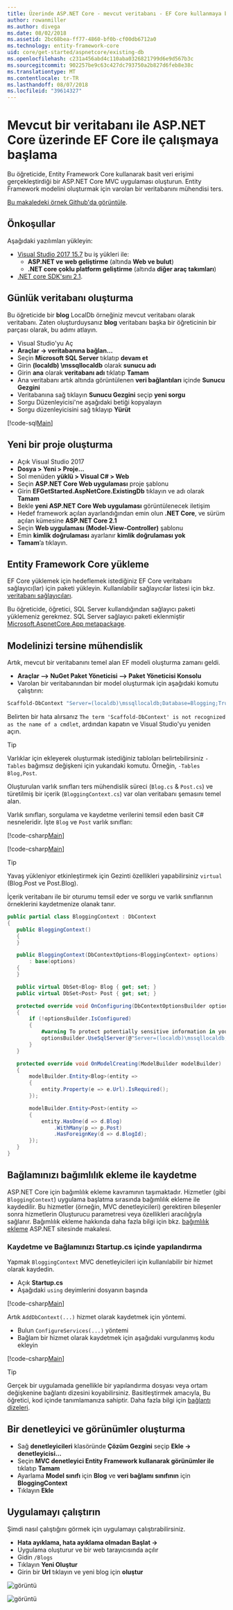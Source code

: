 ```yaml
---
title: Üzerinde ASP.NET Core - mevcut veritabanı - EF Core kullanmaya başlama
author: rowanmiller
ms.author: divega
ms.date: 08/02/2018
ms.assetid: 2bc68bea-ff77-4860-bf0b-cf00db6712a0
ms.technology: entity-framework-core
uid: core/get-started/aspnetcore/existing-db
ms.openlocfilehash: c231a456abd4c110aba0326821799d6e9d567b3c
ms.sourcegitcommit: 902257be9c63c427dc793750a2b827d6feb8e38c
ms.translationtype: MT
ms.contentlocale: tr-TR
ms.lasthandoff: 08/07/2018
ms.locfileid: "39614327"
---
```

# <a name="getting-started-with-ef-core-on-aspnet-core-with-an-existing-database"></a>Mevcut bir veritabanı ile ASP.NET Core üzerinde EF Core ile çalışmaya başlama

Bu öğreticide, Entity Framework Core kullanarak basit veri erişimi gerçekleştirdiği bir ASP.NET Core MVC uygulaması oluşturun. Entity Framework modelini oluşturmak için varolan bir veritabanını mühendisi ters.

[Bu makaledeki örnek Github'da görüntüle](https://github.com/aspnet/EntityFramework.Docs/tree/master/samples/core/GetStarted/AspNetCore/EFGetStarted.AspNetCore.ExistingDb).

## <a name="prerequisites"></a>Önkoşullar

Aşağıdaki yazılımları yükleyin:

* [Visual Studio 2017 15.7](https://www.visualstudio.com/downloads/) bu iş yükleri ile:
  * **ASP.NET ve web geliştirme** (altında **Web ve bulut**)
  * **.NET core çoklu platform geliştirme** (altında **diğer araç takımları**)
* [.NET core SDK'sını 2.1](https://www.microsoft.com/net/download/core).

## <a name="create-blogging-database"></a>Günlük veritabanı oluşturma

Bu öğreticide bir **blog** LocalDb örneğiniz mevcut veritabanı olarak veritabanı. Zaten oluşturduysanız **blog** veritabanı başka bir öğreticinin bir parçası olarak, bu adımı atlayın.

* Visual Studio'yu Aç
* **Araçlar -> veritabanına bağlan...**
* Seçin **Microsoft SQL Server** tıklatıp **devam et**
* Girin **(localdb) \mssqllocaldb** olarak **sunucu adı**
* Girin **ana** olarak **veritabanı adı** tıklatıp **Tamam**
* Ana veritabanı artık altında görüntülenen **veri bağlantıları** içinde **Sunucu Gezgini**
* Veritabanına sağ tıklayın **Sunucu Gezgini** seçip **yeni sorgu**
* Sorgu Düzenleyicisi'ne aşağıdaki betiği kopyalayın
* Sorgu düzenleyicisini sağ tıklayıp **Yürüt**

[!code-sql[Main](../_shared/create-blogging-database-script.sql)]

## <a name="create-a-new-project"></a>Yeni bir proje oluşturma

* Açık Visual Studio 2017
* **Dosya > Yeni > Proje...**
* Sol menüden **yüklü > Visual C# > Web**
* Seçin **ASP.NET Core Web uygulaması** proje şablonu
* Girin **EFGetStarted.AspNetCore.ExistingDb** tıklayın ve adı olarak **Tamam**
* Bekle **yeni ASP.NET Core Web uygulaması** görüntülenecek iletişim
* Hedef framework açılan ayarlandığından emin olun **.NET Core**, ve sürüm açılan kümesine **ASP.NET Core 2.1**
* Seçin **Web uygulaması (Model-View-Controller)** şablonu
* Emin **kimlik doğrulaması** ayarlanır **kimlik doğrulaması yok**
* **Tamam**’a tıklayın.

## <a name="install-entity-framework-core"></a>Entity Framework Core yükleme

EF Core yüklemek için hedeflemek istediğiniz EF Core veritabanı sağlayıcı(lar) için paketi yükleyin. Kullanılabilir sağlayıcılar listesi için bkz. [veritabanı sağlayıcıları](../../providers/index.md). 

Bu öğreticide, öğretici, SQL Server kullandığından sağlayıcı paketi yüklemeniz gerekmez. SQL Server sağlayıcı paketi eklenmiştir [Microsoft.AspnetCore.App metapackage](https://docs.microsoft.com/en-us/aspnet/core/fundamentals/metapackage-app?view=aspnetcore-2.1).

## <a name="reverse-engineer-your-model"></a>Modelinizi tersine mühendislik

Artık, mevcut bir veritabanını temel alan EF modeli oluşturma zamanı geldi.

* **Araçlar –> NuGet Paket Yöneticisi –> Paket Yöneticisi Konsolu**
* Varolan bir veritabanından bir model oluşturmak için aşağıdaki komutu çalıştırın:

``` powershell
Scaffold-DbContext "Server=(localdb)\mssqllocaldb;Database=Blogging;Trusted_Connection=True;" Microsoft.EntityFrameworkCore.SqlServer -OutputDir Models
```

Belirten bir hata alırsanız `The term 'Scaffold-DbContext' is not recognized as the name of a cmdlet`, ardından kapatın ve Visual Studio'yu yeniden açın.

> [!TIP]  
> Varlıklar için ekleyerek oluşturmak istediğiniz tabloları belirtebilirsiniz `-Tables` bağımsız değişkeni için yukarıdaki komutu. Örneğin, `-Tables Blog,Post`.

Oluşturulan varlık sınıfları ters mühendislik süreci (`Blog.cs` & `Post.cs`) ve türetilmiş bir içerik (`BloggingContext.cs`) var olan veritabanı şemasını temel alan.

 Varlık sınıfları, sorgulama ve kaydetme verilerini temsil eden basit C# nesneleridir. İşte `Blog` ve `Post` varlık sınıfları:

 [!code-csharp[Main](../../../../samples/core/GetStarted/AspNetCore/EFGetStarted.AspNetCore.ExistingDb/Models/Blog.cs)]

[!code-csharp[Main](../../../../samples/core/GetStarted/AspNetCore/EFGetStarted.AspNetCore.ExistingDb/Models/Post.cs)]

> [!TIP]  
> Yavaş yükleniyor etkinleştirmek için Gezinti özellikleri yapabilirsiniz `virtual` (Blog.Post ve Post.Blog).

 İçerik veritabanı ile bir oturumu temsil eder ve sorgu ve varlık sınıflarının örneklerini kaydetmenize olanak tanır.

<!-- Static code listing, rather than a linked file, because the tutorial modifies the context file heavily -->
 ``` csharp
public partial class BloggingContext : DbContext
{
    public BloggingContext()
    {
    }

    public BloggingContext(DbContextOptions<BloggingContext> options)
        : base(options)
    {
    }

    public virtual DbSet<Blog> Blog { get; set; }
    public virtual DbSet<Post> Post { get; set; }

    protected override void OnConfiguring(DbContextOptionsBuilder optionsBuilder)
    {
        if (!optionsBuilder.IsConfigured)
        {
            #warning To protect potentially sensitive information in your connection string, you should move it out of source code. See http://go.microsoft.com/fwlink/?LinkId=723263 for guidance on storing connection strings.
            optionsBuilder.UseSqlServer(@"Server=(localdb)\mssqllocaldb;Database=Blogging;Trusted_Connection=True;");
        }
    }

    protected override void OnModelCreating(ModelBuilder modelBuilder)
    {
        modelBuilder.Entity<Blog>(entity =>
        {
            entity.Property(e => e.Url).IsRequired();
        });

        modelBuilder.Entity<Post>(entity =>
        {
            entity.HasOne(d => d.Blog)
                .WithMany(p => p.Post)
                .HasForeignKey(d => d.BlogId);
        });
    }
}
```

## <a name="register-your-context-with-dependency-injection"></a>Bağlamınızı bağımlılık ekleme ile kaydetme

ASP.NET Core için bağımlılık ekleme kavramının taşımaktadır. Hizmetler (gibi `BloggingContext`) uygulama başlatma sırasında bağımlılık ekleme ile kaydedilir. Bu hizmetler (örneğin, MVC denetleyicileri) gerektiren bileşenler sonra hizmetlerin Oluşturucu parametresi veya özellikleri aracılığıyla sağlanır. Bağımlılık ekleme hakkında daha fazla bilgi için bkz. [bağımlılık ekleme](http://docs.asp.net/en/latest/fundamentals/dependency-injection.html) ASP.NET sitesinde makalesi.

### <a name="register-and-configure-your-context-in-startupcs"></a>Kaydetme ve Bağlamınızı Startup.cs içinde yapılandırma

Yapmak `BloggingContext` MVC denetleyicileri için kullanılabilir bir hizmet olarak kaydedin.

* Açık **Startup.cs**
* Aşağıdaki `using` deyimlerini dosyanın başında

[!code-csharp[Main](../../../../samples/core/GetStarted/AspNetCore/EFGetStarted.AspNetCore.ExistingDb/Startup.cs#AddedUsings)]

Artık `AddDbContext(...)` hizmet olarak kaydetmek için yöntemi.
* Bulun `ConfigureServices(...)` yöntemi
* Bağlam bir hizmet olarak kaydetmek için aşağıdaki vurgulanmış kodu ekleyin

[!code-csharp[Main](../../../../samples/core/GetStarted/AspNetCore/EFGetStarted.AspNetCore.ExistingDb/Startup.cs?name=ConfigureServices&highlight=14-15)]

> [!TIP]  
> Gerçek bir uygulamada genellikle bir yapılandırma dosyası veya ortam değişkenine bağlantı dizesini koyabilirsiniz. Basitleştirmek amacıyla, Bu öğretici, kod içinde tanımlamanıza sahiptir. Daha fazla bilgi için [bağlantı dizeleri](../../miscellaneous/connection-strings.md).

## <a name="create-a-controller-and-views"></a>Bir denetleyici ve görünümler oluşturma

* Sağ **denetleyicileri** klasöründe **Çözüm Gezgini** seçip **Ekle -> denetleyicisi...**
* Seçin **MVC denetleyici Entity Framework kullanarak görünümler ile** tıklatıp **Tamam**
* Ayarlama **Model sınıfı** için **Blog** ve **veri bağlamı sınıfının** için **BloggingContext**
* Tıklayın **Ekle**

## <a name="run-the-application"></a>Uygulamayı çalıştırın

Şimdi nasıl çalıştığını görmek için uygulamayı çalıştırabilirsiniz.

* **Hata ayıklama, hata ayıklama olmadan Başlat ->**
* Uygulama oluşturur ve bir web tarayıcısında açılır
* Gidin `/Blogs`
* Tıklayın **Yeni Oluştur**
* Girin bir **Url** tıklayın ve yeni blog için **oluştur**

![görüntü](_static/create.png)

![görüntü](_static/index-existing-db.png)
